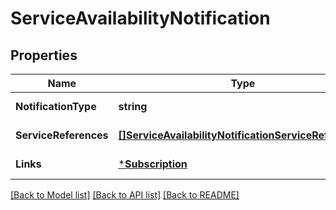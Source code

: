 # ServiceAvailabilityNotification

## Properties
Name | Type | Description | Notes
------------ | ------------- | ------------- | -------------
**NotificationType** | **string** | Shall be set to SerAvailabilityNotification | [default to null]
**ServiceReferences** | [**[]ServiceAvailabilityNotificationServiceReferences**](ServiceAvailabilityNotification_serviceReferences.md) |  | [default to null]
**Links** | [***Subscription**](Subscription.md) |  | [default to null]

[[Back to Model list]](../README.md#documentation-for-models) [[Back to API list]](../README.md#documentation-for-api-endpoints) [[Back to README]](../README.md)

